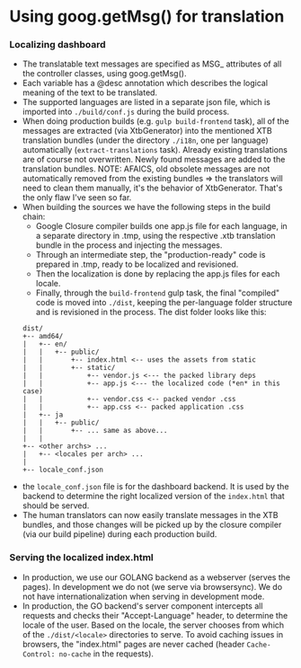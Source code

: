 # Using goog.getMsg() for translation

### Localizing dashboard
* The translatable text messages are specified as MSG_<something> attributes of all the controller classes, using goog.getMsg().
* Each variable has a @desc annotation which describes the logical meaning of the text to be translated.
* The supported languages are listed in a separate json file, which is imported into `./build/conf.js` during the build process.
* When doing production builds (e.g. `gulp build-frontend` task), all of the messages are extracted (via XtbGenerator) into the mentioned XTB translation bundles (under the directory `./i18n`, one per language) automatically (`extract-translations` task). Already existing translations are of course not overwritten. Newly found messages are added to the translation bundles. NOTE: AFAICS, old obsolete messages are not automatically removed from the existing bundles => the translators will need to clean them manually, it's the behavior of XtbGenerator. That's the only flaw I've seen so far.
* When building the sources we have the following steps in the build chain:
  * Google Closure compiler builds one app.js file for each language, in a separate directory in .tmp, using the respective .xtb translation bundle in the process and injecting the messages.
  * Through an intermediate step, the "production-ready" code is prepared in .tmp, ready to be localized and revisioned.
  * Then the localization is done by replacing the app.js files for each locale.
  * Finally, through the `build-frontend` gulp task, the final "compiled" code is moved into `./dist`, keeping the per-language folder structure and is revisioned in the process. The dist folder looks like this:
  ```
  dist/
  +-- amd64/
  |   +-- en/
  |   |   +-- public/
  |   |       +-- index.html <-- uses the assets from static
  |   |       +-- static/
  |   |           +-- vendor.js <--- the packed library deps
  |   |           +-- app.js <--- the localized code (*en* in this case)
  |   |           +-- vendor.css <-- packed vendor .css
  |   |           +-- app.css <-- packed application .css
  |   +-- ja
  |   |   +-- public/
  |   |       +-- ... same as above...
  |   |
  +-- <other archs> ...
  |   +-- <locales per arch> ...
  |
  +-- locale_conf.json
  ```
* the `locale_conf.json` file is for the dashboard backend. It is used by the backend to determine the right localized version of the `index.html` that should be served.
* The human translators can now easily translate messages in the XTB bundles, and those changes will be picked up by the closure compiler (via our build pipeline) during each production build.

### Serving the localized index.html
* In production, we use our GOLANG backend as a webserver (serves the pages). In development we do not (we serve via browsersync). We do not have internationalization when serving in development mode.
* In production, the GO backend's server component intercepts all requests and checks their "Accept-Language" header, to determine the locale of the user. Based on the locale, the server chooses from which of the `./dist/<locale>` directories to serve. To avoid caching issues in browsers, the "index.html" pages are never cached (header `Cache-Control: no-cache` in the requests).
